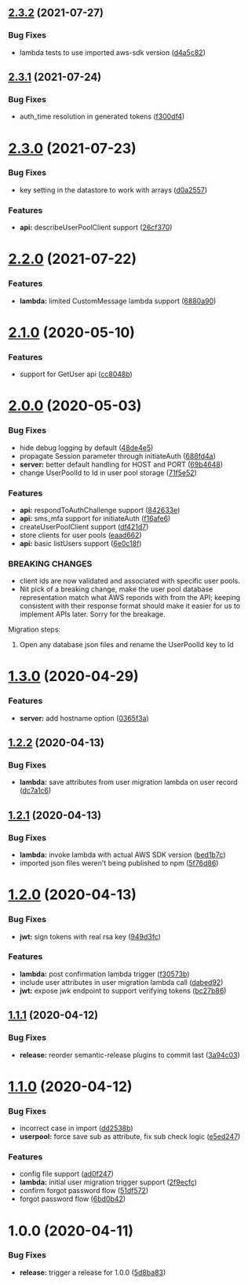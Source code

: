 ## [2.3.2](https://github.com/jagregory/cognito-local/compare/v2.3.1...v2.3.2) (2021-07-27)


### Bug Fixes

* lambda tests to use imported aws-sdk version ([d4a5c82](https://github.com/jagregory/cognito-local/commit/d4a5c82c6037392830ade18253bc3159d8f87619))

## [2.3.1](https://github.com/jagregory/cognito-local/compare/v2.3.0...v2.3.1) (2021-07-24)


### Bug Fixes

* auth_time resolution in generated tokens ([f300df4](https://github.com/jagregory/cognito-local/commit/f300df4fb42e6b8f28ed8b83770a5217efa6215f))

# [2.3.0](https://github.com/jagregory/cognito-local/compare/v2.2.0...v2.3.0) (2021-07-23)


### Bug Fixes

* key setting in the datastore to work with arrays ([d0a2557](https://github.com/jagregory/cognito-local/commit/d0a25572de19b84e8228c1fea9d2ebbe9d40d160))


### Features

* **api:** describeUserPoolClient support ([26cf370](https://github.com/jagregory/cognito-local/commit/26cf370d38d83bc922431c68202a25d268402eb7))

# [2.2.0](https://github.com/jagregory/cognito-local/compare/v2.1.0...v2.2.0) (2021-07-22)


### Features

* **lambda:** limited CustomMessage lambda support ([6880a90](https://github.com/jagregory/cognito-local/commit/6880a90423547162f44832adbc2267cad6890423))

# [2.1.0](https://github.com/jagregory/cognito-local/compare/v2.0.0...v2.1.0) (2020-05-10)


### Features

* support for GetUser api ([cc8048b](https://github.com/jagregory/cognito-local/commit/cc8048b08d2937844e1bb3bcf5d966ed28b26465))

# [2.0.0](https://github.com/jagregory/cognito-local/compare/v1.3.0...v2.0.0) (2020-05-03)


### Bug Fixes

* hide debug logging by default ([48de4e5](https://github.com/jagregory/cognito-local/commit/48de4e5be1e1a1c47768910355c3010e6923865d))
* propagate Session parameter through initiateAuth ([688fd4a](https://github.com/jagregory/cognito-local/commit/688fd4a476160fe9c99fbea19c5fd94e36d1a060))
* **server:** better default handling for HOST and PORT ([69b4648](https://github.com/jagregory/cognito-local/commit/69b4648977807d6491caa1243848c430d68f641b))
* change UserPoolId to Id in user pool storage ([71f5e52](https://github.com/jagregory/cognito-local/commit/71f5e524a249a0c17a3cd30af53205a1ba0c93e3))


### Features

* **api:** respondToAuthChallenge support ([842633e](https://github.com/jagregory/cognito-local/commit/842633ea779ceed39be78338d6ccd6f613c7e0c0))
* **api:** sms_mfa support for initiateAuth ([f16afe6](https://github.com/jagregory/cognito-local/commit/f16afe60bcfad03ec960a0a6e5d3ccb594c38708))
* createUserPoolClient support ([df421d7](https://github.com/jagregory/cognito-local/commit/df421d7ca83312f6b643d5ee9d3e9aa0bfff63a4))
* store clients for user pools ([eaad662](https://github.com/jagregory/cognito-local/commit/eaad66279346fbc8f5b8bb3b8ea6c9fd5d6882a8))
* **api:** basic listUsers support ([6e0c18f](https://github.com/jagregory/cognito-local/commit/6e0c18f162733b25fd3590bf1e87dc87d077e395))


### BREAKING CHANGES

* client ids are now validated and associated with
specific user pools.
* Nit pick of a breaking change, make the user pool
database representation match what AWS reponds with from the API;
keeping consistent with their response format should make it easier for
us to implement APIs later. Sorry for the breakage.

Migration steps:

1. Open any database json files and rename the UserPoolId key to Id

# [1.3.0](https://github.com/jagregory/cognito-local/compare/v1.2.2...v1.3.0) (2020-04-29)


### Features

* **server:** add hostname option ([0365f3a](https://github.com/jagregory/cognito-local/commit/0365f3acac5ff8a6541834ca26fbe04fdf176743))

## [1.2.2](https://github.com/jagregory/cognito-local/compare/v1.2.1...v1.2.2) (2020-04-13)


### Bug Fixes

* **lambda:** save attributes from user migration lambda on user record ([dc7a1c6](https://github.com/jagregory/cognito-local/commit/dc7a1c6b2db2851760df106daededa9bf849a5d6))

## [1.2.1](https://github.com/jagregory/cognito-local/compare/v1.2.0...v1.2.1) (2020-04-13)


### Bug Fixes

* **lambda:** invoke lambda with actual AWS SDK version ([bed1b7c](https://github.com/jagregory/cognito-local/commit/bed1b7c971f0f87891133151035a1d6960c2cf6b))
* imported json files weren't being published to npm ([5f76d86](https://github.com/jagregory/cognito-local/commit/5f76d8671cd8172eb94abe00e252ad4a511e7d47))

# [1.2.0](https://github.com/jagregory/cognito-local/compare/v1.1.1...v1.2.0) (2020-04-13)


### Bug Fixes

* **jwt:** sign tokens with real rsa key ([949d3fc](https://github.com/jagregory/cognito-local/commit/949d3fcbad8e247047922580fe237e537bf50926))


### Features

* **lambda:** post confirmation lambda trigger ([f30573b](https://github.com/jagregory/cognito-local/commit/f30573b771109e7da28687805c6b7734f89fce80))
* include user attributes in user migration lambda call ([dabed92](https://github.com/jagregory/cognito-local/commit/dabed92182ff7dc5285ea21dbc042584b1ce2cd9))
* **jwt:** expose jwk endpoint to support verifying tokens ([bc27b86](https://github.com/jagregory/cognito-local/commit/bc27b867ff8eeabbeade3fcf983dd38d3b8953f7))

## [1.1.1](https://github.com/jagregory/cognito-local/compare/v1.1.0...v1.1.1) (2020-04-12)


### Bug Fixes

* **release:** reorder semantic-release plugins to commit last ([3a94c03](https://github.com/jagregory/cognito-local/commit/3a94c031d8699470f03a08b6fd5e85058b6a22f3))

# [1.1.0](https://github.com/jagregory/cognito-local/compare/v1.0.0...v1.1.0) (2020-04-12)


### Bug Fixes

* incorrect case in import ([dd2538b](https://github.com/jagregory/cognito-local/commit/dd2538b48b7939b5772d0bb3a5b0d2e8bca101ae))
* **userpool:** force save sub as attribute, fix sub check logic ([e5ed247](https://github.com/jagregory/cognito-local/commit/e5ed247d10fdf9411ec9ec8785301d18bc7aca5c))


### Features

* config file support ([ad0f247](https://github.com/jagregory/cognito-local/commit/ad0f2471f9ec73cb5668adf32560ea154570f801))
* **lambda:** initial user migration trigger support ([2f9ecfc](https://github.com/jagregory/cognito-local/commit/2f9ecfcf06738ae5d08013b0a96b71b48e852596))
* confirm forgot password flow ([51df572](https://github.com/jagregory/cognito-local/commit/51df572d6be9e444f0cb330a8c6935b5788b2e32))
* forgot password flow ([6bd0b42](https://github.com/jagregory/cognito-local/commit/6bd0b42ba04993859f775ab517bb41be9c06b0b4))

# 1.0.0 (2020-04-11)


### Bug Fixes

* **release:** trigger a release for 1.0.0 ([5d8ba83](https://github.com/jagregory/cognito-local/commit/5d8ba83bff87009d4655570912ecddec4d4f6f9f))
